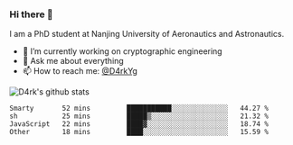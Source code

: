 ### Hi there 👋

I am a PhD student at Nanjing University of Aeronautics and Astronautics.

- 🔭 I’m currently working on cryptographic engineering
- 💬 Ask me about everything
- 📫 How to reach me: [@D4rkYg](https://twitter.com/D4rkYg)

![D4rk's github stats](https://github-readme-stats.vercel.app/api?username=dd4rk&show_icons=true&title_color=fff&icon_color=79ff97&text_color=9f9f9f&bg_color=151515)

<!--START_SECTION:waka-->
```text
Smarty       52 mins         ███████████░░░░░░░░░░░░░░   44.27 % 
sh           25 mins         █████▒░░░░░░░░░░░░░░░░░░░   21.32 % 
JavaScript   22 mins         ████▓░░░░░░░░░░░░░░░░░░░░   18.74 % 
Other        18 mins         ████░░░░░░░░░░░░░░░░░░░░░   15.59 % 
```
<!--END_SECTION:waka-->
